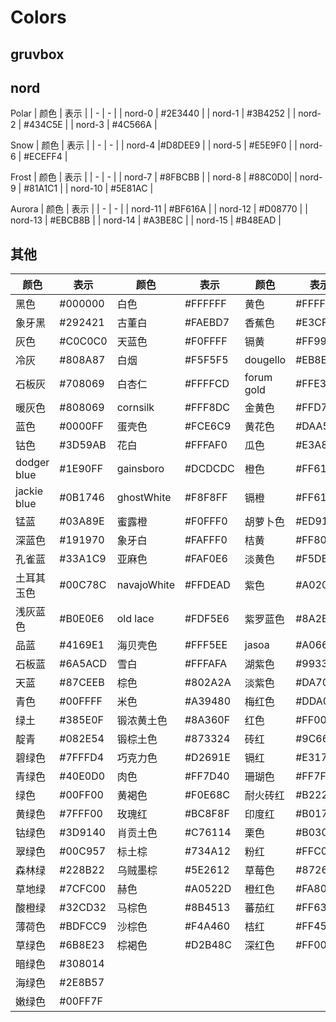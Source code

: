 # Colors

## gruvbox

## nord

Polar
| 颜色 | 表示 |
| - | - |
| nord-0 | #2E3440 |
| nord-1 | #3B4252 |
| nord-2 | #434C5E |
| nord-3 | #4C566A |

Snow
| 颜色 | 表示 |
| - | - |
| nord-4 |#D8DEE9 |
| nord-5 | #E5E9F0 |
| nord-6 | #ECEFF4 |

Frost
| 颜色 | 表示 |
| - | - |
| nord-7 | #8FBCBB |
| nord-8 | #88C0D0|
| nord-9 | #81A1C1 |
| nord-10 | #5E81AC |

Aurora
| 颜色 | 表示 |
| - | - |
| nord-11 | #BF616A |
| nord-12 | #D08770 |
| nord-13 | #EBCB8B |
| nord-14 | #A3BE8C |
| nord-15 | #B48EAD |

## 其他

| 颜色  | 表示 |   颜色  |   表示   | 颜色 | 表示 |
|  -----  | -----  | --------- |---------  | -------|--------|
|黑色|#000000|白色|#FFFFFF|黄色|#FFFF00 |
|象牙黑|#292421|古董白|#FAEBD7|香蕉色|#E3CF57|
|灰色|#C0C0C0 |天蓝色|#F0FFFF|镉黄|#FF9912|
|冷灰|#808A87|白烟|#F5F5F5|dougello|#EB8E55|
|石板灰|#708069|白杏仁|#FFFFCD|forum gold|#FFE384|
|暖灰色|#808069|cornsilk|#FFF8DC|金黄色|#FFD700|
|蓝色|#0000FF|蛋壳色|#FCE6C9|黄花色|#DAA569|
|钴色|#3D59AB|花白|#FFFAF0|瓜色|#E3A869|
|dodger blue|#1E90FF|gainsboro|#DCDCDC|橙色|#FF6100|
|jackie blue|#0B1746|ghostWhite|#F8F8FF|镉橙|#FF6103|
|锰蓝|#03A89E|蜜露橙|#F0FFF0|胡萝卜色|#ED9121|
|深蓝色|#191970|象牙白|#FAFFF0|桔黄|#FF8000|
|孔雀蓝|#33A1C9|亚麻色|#FAF0E6|淡黄色|#F5DEB3|
|土耳其玉色|#00C78C|navajoWhite|#FFDEAD|紫色|#A020F0|
|浅灰蓝色|#B0E0E6|old lace|#FDF5E6|紫罗蓝色|#8A2BE2|
|品蓝|#4169E1|海贝壳色|#FFF5EE|jasoa|#A066D3|
|石板蓝|#6A5ACD|雪白|#FFFAFA|湖紫色|#9933FA|
|天蓝|#87CEEB|棕色|#802A2A|淡紫色|#DA70D6|
|青色|#00FFFF|米色|#A39480|梅红色|#DDA0DD|
|绿土|#385E0F|锻浓黄土色|#8A360F|红色|#FF0000|
|靛青|#082E54|锻棕土色|#873324|砖红|#9C661F|
|碧绿色|#7FFFD4|巧克力色|#D2691E|镉红|#E3170D|
|青绿色|#40E0D0|肉色|#FF7D40|珊瑚色|#FF7F50|
|绿色|#00FF00|黄褐色|#F0E68C|耐火砖红|#B22222|
|黄绿色|#7FFF00|玫瑰红|#BC8F8F|印度红|#B0171F|
|钴绿色|#3D9140|肖贡土色|#C76114|栗色|#B03060|
|翠绿色|#00C957|标土棕|#734A12|粉红|#FFC0CB|
|森林绿|#228B22|乌贼墨棕|#5E2612|草莓色|#872657|
|草地绿|#7CFC00|赫色|#A0522D|橙红色|#FA8072|
|酸橙绿|#32CD32|马棕色|#8B4513|蕃茄红|#FF6347|
|薄荷色|#BDFCC9|沙棕色|#F4A460|桔红|#FF4500|
|草绿色|#6B8E23|棕褐色|#D2B48C|深红色|#FF00FF|
|暗绿色|#308014|     |       |     |      |
|海绿色|#2E8B57|     |       |     |      |
|嫩绿色|#00FF7F|     |       |     |      |

